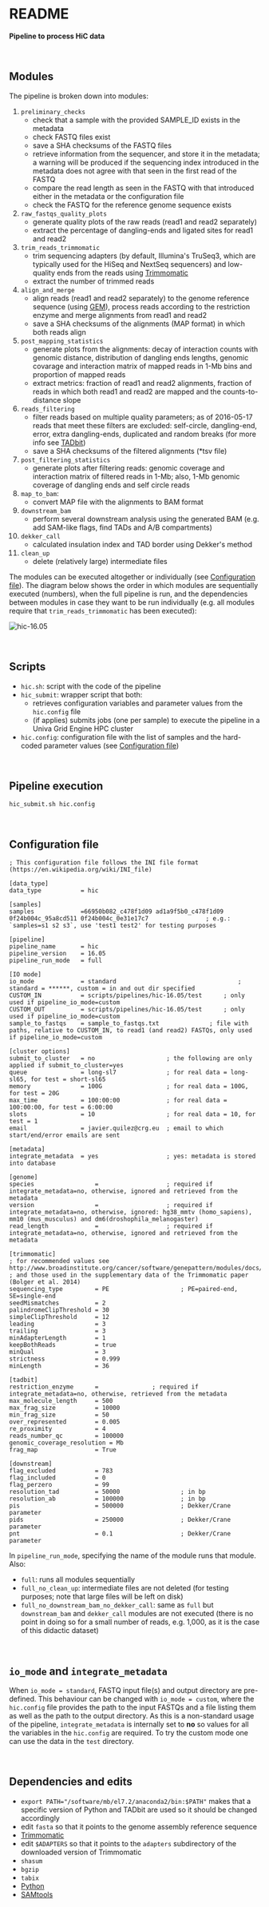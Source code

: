 # README

**Pipeline to process HiC data**


<br>

## Modules

The pipeline is broken down into modules:

1. `preliminary_checks`
	- check that a sample with the provided SAMPLE_ID exists in the metadata
	- check FASTQ files exist
	- save a SHA checksums of the FASTQ files
	- retrieve information from the sequencer, and store it in the metadata; a warning will be produced if the sequencing index introduced in the metadata does not agree with that seen in the first read of the FASTQ
	- compare the read length as seen in the FASTQ with that introduced either in the metadata or the configuration file 
	- check the FASTQ for the reference genome sequence exists
2. `raw_fastqs_quality_plots`
	- generate quality plots of the raw reads (read1 and read2 separately)
	- extract the percentage of dangling-ends and ligated sites for read1 and read2
3. `trim_reads_trimmomatic`
	- trim sequencing adapters (by default, Illumina's TruSeq3, which are typically used for the HiSeq and NextSeq sequencers) and low-quality ends from the reads using [Trimmomatic](http://www.usadellab.org/cms/?page=trimmomatic)
	- extract the number of trimmed reads
4. `align_and_merge`
	- align reads (read1 and read2 separately) to the genome reference sequence (using [GEM](http://www.nature.com/nmeth/journal/v9/n12/full/nmeth.2221.html)), process reads according to the restriction enzyme and merge alignments from read1 and read2
	- save a SHA checksums of the alignments (MAP format) in which both reads align
5. `post_mapping_statistics`
	- generate plots from the alignments: decay of interaction counts with genomic distance, distribution of dangling ends lengths, genomic covarage and interaction matrix of mapped reads in 1-Mb bins and proportion of mapped reads
	- extract metrics: fraction of read1 and read2 alignments, fraction of reads in which both read1 and read2 are mapped and the counts-to-distance slope
6. `reads_filtering`
	- filter reads based on multiple quality parameters; as of 2016-05-17 reads that meet these filters are excluded: self-circle, dangling-end, error, extra dangling-ends, duplicated and random breaks (for more info see [TADbit](http://3dgenomes.github.io/TADbit/tutorial/tutorial_0_mapping.html))
	- save a SHA checksums of the filtered alignments (*tsv file)
7. `post_filtering_statistics`
	- generate plots after filtering reads: genomic coverage and interaction matrix of filtered reads in 1-Mb; also, 1-Mb genomic coverage of dangling ends and self circle reads
8. `map_to_bam`:
	- convert MAP file with the alignments to BAM format
9. `downstream_bam`
	- perform several downstream analysis using the generated BAM (e.g. add SAM-like flags, find TADs and A/B compartments)
10. `dekker_call`
	- calculated insulation index and TAD border using Dekker's method
11. `clean_up`
	- delete (relatively large) intermediate files


The modules can be executed altogether or individually (see [Configuration file](#configuration-file)). The diagram below shows the order in which modules are sequentially executed (numbers), when the full pipeline is run, and the dependencies between modules in case they want to be run individually (e.g. all modules require that `trim_reads_trimmomatic` has been executed):

![hic-16.05](https://github.com/4DGenome/conseq/blob/master/docs/figures_github_repo/hic-16.05/hic-16.05.001.png)


<br>

## Scripts

- `hic.sh`: script with the code of the pipeline
- `hic_submit`: wrapper script that both:
	- retrieves configuration variables and parameter values from the `hic.config` file
	- (if applies) submits jobs (one per sample) to execute the pipeline in a Univa Grid Engine HPC cluster 
- `hic.config`:  configuration file with the list of samples and the hard-coded parameter values (see [Configuration file](#configuration-file))


<br>

## Pipeline execution

```
hic_submit.sh hic.config
```


<br>

## Configuration file

```
; This configuration file follows the INI file format (https://en.wikipedia.org/wiki/INI_file)

[data_type]
data_type			= hic

[samples]
samples				=66950b082_c478f1d09 ad1a9f5b0_c478f1d09 0f24b004c_95a8cd511 0f24b004c_0e31e17c7				; e.g.: `samples=s1 s2 s3`, use 'test1 test2' for testing purposes

[pipeline]
pipeline_name		= hic
pipeline_version	= 16.05
pipeline_run_mode	= full

[IO mode]
io_mode				= standard									; standard = ******, custom = in and out dir specified
CUSTOM_IN			= scripts/pipelines/hic-16.05/test 		; only used if pipeline_io_mode=custom
CUSTOM_OUT			= scripts/pipelines/hic-16.05/test		; only used if pipeline_io_mode=custom
sample_to_fastqs	= sample_to_fastqs.txt				; file with paths, relative to CUSTOM_IN, to read1 (and read2) FASTQs, only used if pipeline_io_mode=custom

[cluster options]
submit_to_cluster	= no					; the following are only applied if submit_to_cluster=yes
queue				= long-sl7				; for real data = long-sl65, for test = short-sl65
memory				= 100G					; for real data = 100G, for test = 20G
max_time			= 100:00:00 			; for real data = 100:00:00, for test = 6:00:00
slots				= 10 					; for real data = 10, for test = 1
email				= javier.quilez@crg.eu	; email to which start/end/error emails are sent

[metadata]
integrate_metadata	= yes					; yes: metadata is stored into database

[genome]
species					= 					; required if integrate_metadata=no, otherwise, ignored and retrieved from the metadata
version					= 					; required if integrate_metadata=no, otherwise, ignored: hg38_mmtv (homo_sapiens), mm10 (mus_musculus) and dm6(droshophila_melanogaster)
read_length				=  					; required if integrate_metadata=no, otherwise, ignored and retrieved from the metadata

[trimmomatic]
; for recommended values see http://www.broadinstitute.org/cancer/software/genepattern/modules/docs/Trimmomatic/
; and those used in the supplementary data of the Trimmomatic paper (Bolger et al. 2014)
sequencing_type			= PE					; PE=paired-end, SE=single-end
seedMismatches			= 2
palindromeClipThreshold	= 30
simpleClipThreshold		= 12
leading					= 3
trailing				= 3
minAdapterLength		= 1
keepBothReads			= true
minQual					= 3
strictness				= 0.999
minLength				= 36

[tadbit]
restriction_enzyme		= 				; required if integrate_metadata=no, otherwise, retrieved from the metadata
max_molecule_length		= 500
max_frag_size			= 10000
min_frag_size			= 50
over_represented		= 0.005
re_proximity			= 4
reads_number_qc			= 100000
genomic_coverage_resolution	= Mb
frag_map				= True

[downstream]
flag_excluded			= 783
flag_included			= 0
flag_perzero			= 99
resolution_tad			= 50000 				; in bp
resolution_ab			= 100000				; in bp
pis						= 500000				; Dekker/Crane parameter
pids					= 250000				; Dekker/Crane parameter
pnt						= 0.1					; Dekker/Crane parameter
```

In `pipeline_run_mode`, specifying the name of the module runs that module. Also:
- `full`: runs all modules sequentially
- `full_no_clean_up`: intermediate files are not deleted (for testing purposes; note that large files will be left on disk)
- `full_no_downstream_bam_no_dekker_call`: same as `full` but `downstream_bam` and `dekker_call` modules are not executed (there is no point in doing so for a small number of reads, e.g. 1,000, as it is the case of this didactic dataset)


<br>

## `io_mode` and `integrate_metadata`

When `io_mode = standard`, FASTQ input file(s) and output directory are pre-defined. This behaviour can be changed with `io_mode = custom`, where the `hic.config` file provides the path to the input FASTQs and a file listing them as well as the path to the output directory. As this is a non-standard usage of the pipeline, `integrate_metadata` is internally set to **no** so values for all the variables in the `hic.config` are required. To try the custom mode one can use the data in the `test` directory.


<br>

## Dependencies and edits


- `export PATH="/software/mb/el7.2/anaconda2/bin:$PATH"` makes that a specific version of Python and TADbit are used so it should be changed accordingly
- edit `fasta` so that it points to the genome assembly reference sequence
- [Trimmomatic](http://www.usadellab.org/cms/?page=trimmomatic)
- edit `$ADAPTERS` so that it points to the `adapters` subdirectory of the downloaded version of Trimmomatic
- `shasum`
- `bgzip`
- `tabix`
- [Python](https://www.python.org/)
- [SAMtools](http://samtools.sourceforge.net/)

